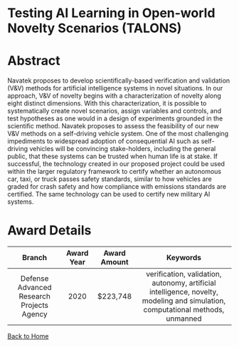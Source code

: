
Testing AI Learning in Open-world Novelty Scenarios (TALONS)
============================================================

# Abstract


Navatek proposes to develop scientifically-based verification and validation (V&V) methods for artificial intelligence systems in novel situations. In our approach, V&V of novelty begins with a characterization of novelty along eight distinct dimensions. With this characterization, it is possible to systematically create novel scenarios, assign variables and controls, and test hypotheses as one would in a design of experiments grounded in the scientific method. Navatek proposes to assess the feasibility of our new V&V methods on a self-driving vehicle system. One of the most challenging impediments to widespread adoption of consequential AI such as self-driving vehicles will be convincing stake-holders, including the general public, that these systems can be trusted when human life is at stake. If successful, the technology created in our proposed project could be used within the larger regulatory framework to certify whether an autonomous car, taxi, or truck passes safety standards, similar to how vehicles are graded for crash safety and how compliance with emissions standards are certified. The same technology can be used to certify new military AI systems.  

# Award Details

|Branch|Award Year|Award Amount|Keywords|
| :---: | :---: | :---: | :---: |
|Defense Advanced Research Projects Agency|2020|$223,748|verification, validation, autonomy, artificial intelligence, novelty, modeling and simulation, computational methods, unmanned|
  
  


[Back to Home](https://github.com/chrischow/dod_sbir_awards/Reports/CC/#1225)